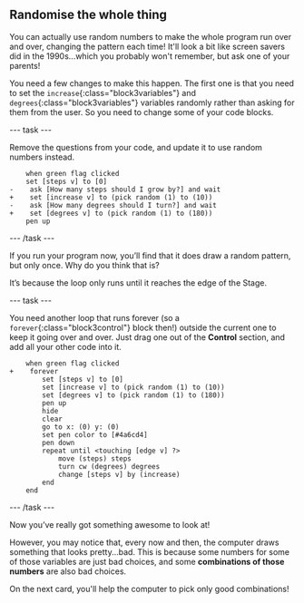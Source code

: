 ## Randomise the whole thing

You can actually use random numbers to make the whole program run over and over, changing the pattern each time! It'll look a bit like screen savers did in the 1990s...which you probably won't remember, but ask one of your parents!

You need a few changes to make this happen. The first one is that you need to set the `increase`{:class="block3variables"} and `degrees`{:class="block3variables"} variables randomly rather than asking for them from the user. So you need to change some of your code blocks. 

--- task ---

Remove the questions from your code, and update it to use random numbers instead.

```blocks3
    when green flag clicked
    set [steps v] to [0]
-    ask [How many steps should I grow by?] and wait
+    set [increase v] to (pick random (1) to (10))
-    ask [How many degrees should I turn?] and wait
+    set [degrees v] to (pick random (1) to (180))
    pen up
```

--- /task ---

If you run your program now, you’ll find that it does draw a random pattern, but only once. Why do you think that is?

It’s because the loop only runs until it reaches the edge of the Stage. 

--- task ---

You need another loop that runs forever (so a `forever`{:class="block3control"} block then!) outside the current one to keep it going over and over. Just drag one out of the **Control** section, and add all your other code into it. 

```blocks3
    when green flag clicked
+    forever 
        set [steps v] to [0]
        set [increase v] to (pick random (1) to (10))
        set [degrees v] to (pick random (1) to (180))
        pen up
        hide
        clear
        go to x: (0) y: (0)
        set pen color to [#4a6cd4]
        pen down
        repeat until <touching [edge v] ?> 
            move (steps) steps
            turn cw (degrees) degrees
            change [steps v] by (increase)
        end
    end
```

--- /task ---

Now you’ve really got something awesome to look at!

However, you may notice that, every now and then, the computer draws something that looks pretty...bad. This is because some numbers for some of those variables are just bad choices, and some **combinations of those numbers** are also bad choices.

On the next card, you'll help the computer to pick only good combinations!
